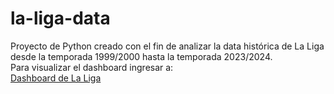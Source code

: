 # la-liga-data
Proyecto de Python creado con el fin de analizar la data histórica de La Liga desde la temporada 1999/2000 hasta la temporada 2023/2024.  
Para visualizar el dashboard ingresar a:  
[Dashboard de La Liga](https://app.powerbi.com/view?r=eyJrIjoiNmUyOWMwZTEtNjgxZi00OWNkLWJlNDAtZTQ1YjFkNDFjZGQ2IiwidCI6IjBlMGNiMDYwLTA5YWQtNDlmNS1hMDA1LTY4YjliNDlhYTFmNiIsImMiOjR9)
